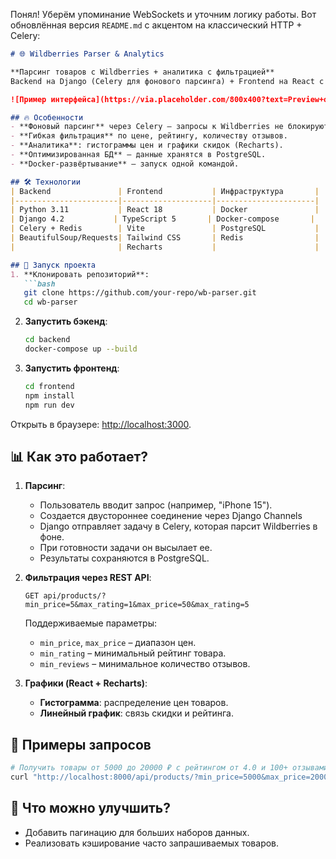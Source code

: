 Понял! Уберём упоминание WebSockets и уточним логику работы. Вот обновлённая версия `README.md` с акцентом на классический HTTP + Celery:  

```markdown
# 🌐 Wildberries Parser & Analytics  

**Парсинг товаров с Wildberries + аналитика с фильтрацией**  
Backend на Django (Celery для фонового парсинга) + Frontend на React с интерактивными графиками.  

![Пример интерфейса](https://via.placeholder.com/800x400?text=Preview+of+WB+Parser+UI) *(можно заменить на реальный скриншот)*  

## 🔥 Особенности  
- **Фоновый парсинг** через Celery – запросы к Wildberries не блокируют API.  
- **Гибкая фильтрация** по цене, рейтингу, количеству отзывов.  
- **Аналитика**: гистограммы цен и графики скидок (Recharts).  
- **Оптимизированная БД** – данные хранятся в PostgreSQL.  
- **Docker-развёртывание** – запуск одной командой.  

## 🛠 Технологии  
| Backend               | Frontend           | Инфраструктура       |  
|-----------------------|--------------------|----------------------|  
| Python 3.11           | React 18           | Docker               |  
| Django 4.2           | TypeScript 5       | Docker-compose       |  
| Celery + Redis        | Vite               | PostgreSQL           |  
| BeautifulSoup/Requests| Tailwind CSS       | Redis                |  
|                       | Recharts           |                      |  

## 🚀 Запуск проекта  
1. **Клонировать репозиторий**:  
   ```bash  
   git clone https://github.com/your-repo/wb-parser.git  
   cd wb-parser  
   ```  

2. **Запустить бэкенд**:  
   ```bash  
   cd backend  
   docker-compose up --build  
   ```  

3. **Запустить фронтенд**:  
   ```bash  
   cd frontend  
   npm install  
   npm run dev  
   ```  

Открыть в браузере: [http://localhost:3000](http://localhost:8000).  

## 📊 Как это работает?  
1. **Парсинг**:  
   - Пользователь вводит запрос (например, "iPhone 15").
   - Создается двустороннее соединение через Django Channels
   - Django отправляет задачу в Celery, которая парсит Wildberries в фоне.
   - При готовности задачи он высылает ее.
   - Результаты сохраняются в PostgreSQL.  

2. **Фильтрация через REST API**:  
   ```http  
   GET api/products/?min_price=5&max_rating=1&max_price=50&max_rating=5
   ```  
   Поддерживаемые параметры:  
   - `min_price`, `max_price` – диапазон цен.  
   - `min_rating` – минимальный рейтинг товара.  
   - `min_reviews` – минимальное количество отзывов.  

3. **Графики (React + Recharts)**:  
   - **Гистограмма**: распределение цен товаров.  
   - **Линейный график**: связь скидки и рейтинга.  

## 📌 Примеры запросов  
```bash  
# Получить товары от 5000 до 20000 ₽ с рейтингом от 4.0 и 100+ отзывами  
curl "http://localhost:8000/api/products/?min_price=5000&max_price=20000&min_rating=4&min_reviews=100"  
```  

## 🔮 Что можно улучшить?  
- Добавить пагинацию для больших наборов данных.  
- Реализовать кэширование часто запрашиваемых товаров.  
